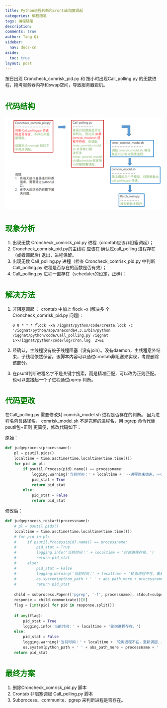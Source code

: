 ```yaml
---
title: Python进程判断和crontab阻塞调起
categories: 编程随笔
tags: 编程随笔
description: 
comments: true
author: Tang Qi
sidebar:
  nav: docs-cn
aside:
  toc: true
layout: post
---
```


 按日出现 Croncheck_comrisk_pid.py 和 按小时出现Call_polling.py 的无数进程，拖垮服务器内存和swap空间，导致服务器宕机。

<!--more-->

# <font face="黑体" color=green size=5>代码结构 </font>

![代码结构](https://github.com/iqgnat/iqgnat.github.io/raw/master/assets/images/2021-01-28-python_judge_crontab_blocking_call/%E4%BB%A3%E7%A0%81%E7%BB%93%E6%9E%84.PNG)



# <font face="黑体" color=green size=5>现象分析 </font>

1. 出现无数 Croncheck_comrisk_pid.py 进程（crontab应该非阻塞调起）；
2. Croncheck_comrisk_pid.py的主线程 应该在 确认过call_polling 进程存在（或者调起后) 退出，进程保留。 
3. 出现无数 Call_polling.py 进程（检查 Croncheck_comrisk_pid.py 中判断Call_polling.py 进程是否存在的函数是否有效）；
4. Call_polling.py 进程一直存在（scheduler的设定，正确）；



# <font face="黑体" color=green size=5>解决方法</font>

1. 非阻塞调起 ： crontab 中加上 flock –x (解决多 个 Croncheck_comrisk_pid.py 问题)：

   ```shell
   0 0 * * * flock -xn /iqgnat/python/code/create.lock -c '/iqgnat/python/app/anaconda4.3.1/bin/python  /iqgnat/python/code/Call_polling.py /iqgnat  1>>/iqgnat/python/code/log/cron.log  2>&1
   ```

2. 经确认，主线程没有被子线程阻塞（没有join）。没有daemon，主线程意外结束，子线程依然保留。该脚本内容可以通过crontab非阻塞来实现，考虑删除该部分。

3. 在psutil判断进程名字不是关键字搜索，而是精准匹配，可以改为正则匹配。也可以直接起一个子进程通过pgrep 判断。

# <font face="黑体" color=green size=5>代码更改</font>

在Call_polling.py 需要修改对 comrisk_model.sh 进程是否存在的判断。 因为进程名包含路径名， comrisk_model.sh 不是完整的进程名，用 pgrep 命令代替 psutil包+正则 更简便，修改代码如下：

原始：

```python
def judgeprocess(processname):
    pl = psutil.pids()
    localtime = time.asctime(time.localtime(time.time()))
    for pid in pl:
        if psutil.Process(pid).name() == processname:
            logging.warning('当前时间：' + localtime + '--进程尚未结束，一小时后轮询。')
            pid_stat = True
            return pid_stat
        else:
            pid_stat = False
            return pid_stat
```

修改后：

```python
def judgeprocess_restart(processname):
    # pl = psutil.pids()
    localtime = time.asctime(time.localtime(time.time()))
    # for pid in pl:
    #     if psutil.Process(pid).name() == processname:
    #         pid_stat = True
    #         logging.info('当前时间：' + localtime + '轮询进程存在。')
    #         return pid_stat
    #     else:
    #         pid_stat = False
    #         logging.warning('当前时间：' + localtime + '轮询进程不在，重新调起...')
    #         os.system(python_path + ' ' + abs_path_more + processname + ' ' + abs_path)
    #         return pid_stat

    child = subprocess.Popen(['pgrep', '-f', processname], stdout=subprocess.PIPE, shell=False)
    response = child.communicate()[0]
    flag = [int(pid) for pid in response.split()]

    if any(flag):
        pid_stat = True
        logging.info('当前时间：' + localtime + '轮询进程存在。')
    else:
        pid_stat = False
        logging.warning('当前时间：' + localtime + '轮询进程不在，重新调起...')
        os.system(python_path + ' ' + abs_path_more + processname + ' ' + abs_path)
    return pid_stat

```

# <font face="黑体" color=green size=5>最终方案 </font>

1. 删除Croncheck_comrisk_pid.py 脚本
2. Crontab  非阻塞调起 Call_polling.py 脚本
3. Subprocess、communite、pgrep  来判断进程是否存在。